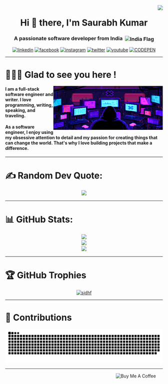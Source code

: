 <!-- # 💫 About Me: -->

<img src="https://visitcount.itsvg.in/api?id=SaurabhKrSing&icon=0&color=1" align="right" style="float: right;">

<h1 align="center">Hi 👋 there, I'm Saurabh Kumar</h1>


<!-- <h1 align="center">
    <img src="https://readme-typing-svg.herokuapp.com/?font=Righteous&size=45&center=true&vCenter=true&width=500&height=70&duration=4000&lines=Hi+There!+👋;+I'm+Saurabh+Kumar !;" />
</h1> -->

<h3 align="center">A passionate software developer from India &nbsp;<img src="https://upload.wikimedia.org/wikipedia/en/4/41/Flag_of_India.svg" alt="India Flag" width="20" style="vertical-align: middle;"></h3>



<p align="center">
<a target="_blank" href="https://www.linkedin.com/in/Enter_URL" style="display: inline-block;"><img src="https://img.shields.io/badge/linkedin-logo?style=for-the-badge&logo=linkedin&logoColor=white&color=%230a77b6" alt="linkedin" /></a>
<a target="_blank" href="https://www.facebook.com/Enter_URL" style="display: inline-block;"><img src="https://img.shields.io/badge/facebook-logo?style=for-the-badge&logo=facebook&logoColor=white&color=%230866ff" alt="facebook" /></a>
<a target="_blank" href="https://www.instagram.com/Enter_URL" style="display: inline-block;"><img src="https://img.shields.io/badge/instagram-logo?style=for-the-badge&logo=instagram&logoColor=white&color=%23F35369" alt="instagram" /></a>
<a target="_blank" href="https://twitter.com/Enter_URL" style="display: inline-block;"><img src="https://img.shields.io/badge/twitter-x?style=for-the-badge&logo=x&logoColor=white&color=%230f1419" alt="twitter" /></a>
<a target="_blank" href="https://www.youtube.com/Enter_URL" style="display: inline-block;"><img src="https://img.shields.io/badge/youtube-logo?style=for-the-badge&logo=youtube&logoColor=white&color=%23cc0000" alt="youtube" /></a>
<a target="_blank" href="https://codepen.io/Enter_Username" style="display: inline-block;"><img src="https://img.shields.io/badge/Codepen-000000?style=for-the-badge&logo=codepen&logoColor=white" alt="CODEPEN" /></a>
<!-- <a target="_blank" href="https://stackoverflow.com/users/Enter_URL" style="display: inline-block;"><img src="https://img.shields.io/badge/stackoverflow-logo?style=for-the-badge&logo=stackoverflow&logoColor=white&color=%23cc0000" alt="stackoverflow" /></a></p> -->

---

# 👨🏻‍💻 Glad to see you here !


  <img align="right" alt="GIF" src="https://github.com/SaurabhKumarSingh01/test5/blob/main/photo.gif?raw=true" width="350" height="140" />

<h4>I am a full-stack software engineer and writer. I love programming, writing, speaking, and traveling.</h4>

<h4>As a software engineer, I enjoy using my obsessive attention to detail and my passion for creating things that can change the world. That's why I love building projects that make a difference.</h4>

---

# ✍️ Random Dev Quote:

<div align="center">
  <img src="https://quotes-github-readme.vercel.app/api?type=horizontal&theme=radical">
</div>

---

# 📊 GitHub Stats:
<div align="center">
  <img src="https://github-readme-stats.vercel.app/api?username=SaurabhKumarSingh2001&theme=dark&hide_border=false&include_all_commits=false&count_private=false"><br/>
  <img src="https://github-readme-streak-stats.herokuapp.com/?user=SaurabhKumarSingh2001&theme=dark&hide_border=false"><br/>
  <img src="https://github-readme-stats.vercel.app/api/top-langs/?username=SaurabhKumarSingh2001&theme=dark&hide_border=false&include_all_commits=false&count_private=false&layout=compact">
</div>

---

# 🏆 GitHub Trophies

<p align="center"> <a href="https://github.com/ryo-ma/github-profile-trophy"><img src="https://github-profile-trophy.vercel.app/?username=SaurabhKumarSingh2001" alt="sjdhf" /></a> </p>


---

# 🌟 Contributions

<div align="center">
  <picture>
    <source
      media="(prefers-color-scheme: dark)"
      srcset="https://raw.githubusercontent.com/platane/snk/output/github-contribution-grid-snake-dark.svg"
    />
    <source
      media="(prefers-color-scheme: light)"
      srcset="https://raw.githubusercontent.com/platane/snk/output/github-contribution-grid-snake.svg"
    />
    <img
      alt="github contribution grid snake animation"
      src="https://raw.githubusercontent.com/platane/snk/output/github-contribution-grid-snake.svg"
    />
  </picture>
</div>

---


<a href="https://www.buymeacoffee.com/saurabhsingh" target="_blank"><img src="https://cdn.buymeacoffee.com/buttons/v2/default-red.png" alt="Buy Me A Coffee" width="150" align="right" ></a>